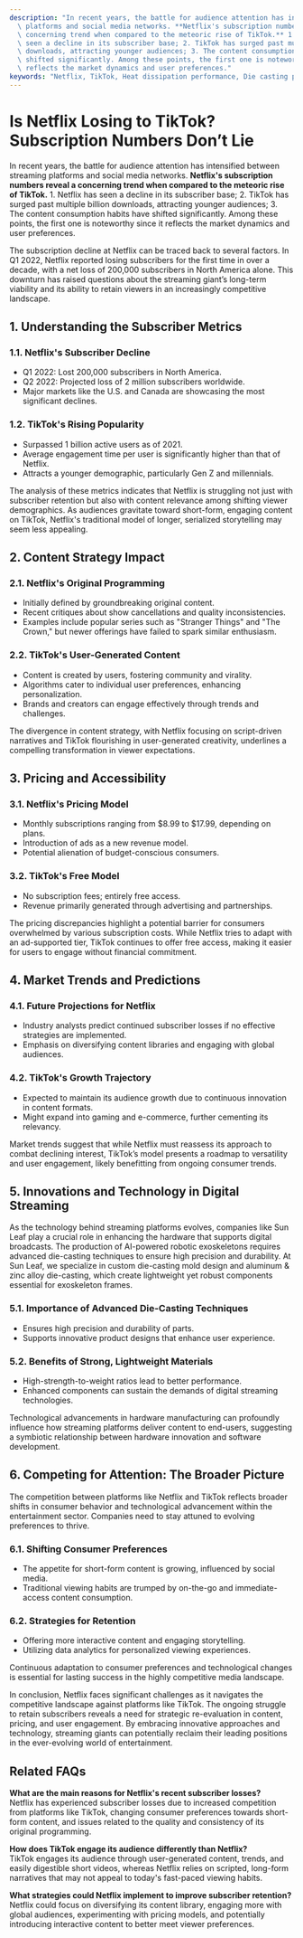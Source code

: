 ```yaml
---
description: "In recent years, the battle for audience attention has intensified between streaming\
  \ platforms and social media networks. **Netflix's subscription numbers reveal a\
  \ concerning trend when compared to the meteoric rise of TikTok.** 1. Netflix has\
  \ seen a decline in its subscriber base; 2. TikTok has surged past multiple billion\
  \ downloads, attracting younger audiences; 3. The content consumption habits have\
  \ shifted significantly. Among these points, the first one is noteworthy since it\
  \ reflects the market dynamics and user preferences."
keywords: "Netflix, TikTok, Heat dissipation performance, Die casting process"
---
```

# Is Netflix Losing to TikTok? Subscription Numbers Don’t Lie

In recent years, the battle for audience attention has intensified between streaming platforms and social media networks. **Netflix's subscription numbers reveal a concerning trend when compared to the meteoric rise of TikTok.** 1. Netflix has seen a decline in its subscriber base; 2. TikTok has surged past multiple billion downloads, attracting younger audiences; 3. The content consumption habits have shifted significantly. Among these points, the first one is noteworthy since it reflects the market dynamics and user preferences.

The subscription decline at Netflix can be traced back to several factors. In Q1 2022, Netflix reported losing subscribers for the first time in over a decade, with a net loss of 200,000 subscribers in North America alone. This downturn has raised questions about the streaming giant’s long-term viability and its ability to retain viewers in an increasingly competitive landscape. 

## **1. Understanding the Subscriber Metrics**

### 1.1. Netflix's Subscriber Decline
- Q1 2022: Lost 200,000 subscribers in North America.
- Q2 2022: Projected loss of 2 million subscribers worldwide.
- Major markets like the U.S. and Canada are showcasing the most significant declines.

### 1.2. TikTok's Rising Popularity
- Surpassed 1 billion active users as of 2021.
- Average engagement time per user is significantly higher than that of Netflix.
- Attracts a younger demographic, particularly Gen Z and millennials.

The analysis of these metrics indicates that Netflix is struggling not just with subscriber retention but also with content relevance among shifting viewer demographics. As audiences gravitate toward short-form, engaging content on TikTok, Netflix's traditional model of longer, serialized storytelling may seem less appealing.

## **2. Content Strategy Impact**

### 2.1. Netflix's Original Programming
- Initially defined by groundbreaking original content.
- Recent critiques about show cancellations and quality inconsistencies.
- Examples include popular series such as "Stranger Things" and "The Crown," but newer offerings have failed to spark similar enthusiasm.

### 2.2. TikTok's User-Generated Content
- Content is created by users, fostering community and virality.
- Algorithms cater to individual user preferences, enhancing personalization.
- Brands and creators can engage effectively through trends and challenges.

The divergence in content strategy, with Netflix focusing on script-driven narratives and TikTok flourishing in user-generated creativity, underlines a compelling transformation in viewer expectations.

## **3. Pricing and Accessibility**

### 3.1. Netflix's Pricing Model
- Monthly subscriptions ranging from $8.99 to $17.99, depending on plans.
- Introduction of ads as a new revenue model.
- Potential alienation of budget-conscious consumers.

### 3.2. TikTok's Free Model
- No subscription fees; entirely free access.
- Revenue primarily generated through advertising and partnerships.

The pricing discrepancies highlight a potential barrier for consumers overwhelmed by various subscription costs. While Netflix tries to adapt with an ad-supported tier, TikTok continues to offer free access, making it easier for users to engage without financial commitment.

## **4. Market Trends and Predictions**

### 4.1. Future Projections for Netflix
- Industry analysts predict continued subscriber losses if no effective strategies are implemented.
- Emphasis on diversifying content libraries and engaging with global audiences.
  
### 4.2. TikTok's Growth Trajectory
- Expected to maintain its audience growth due to continuous innovation in content formats.
- Might expand into gaming and e-commerce, further cementing its relevancy.

Market trends suggest that while Netflix must reassess its approach to combat declining interest, TikTok’s model presents a roadmap to versatility and user engagement, likely benefitting from ongoing consumer trends.

## **5. Innovations and Technology in Digital Streaming**

As the technology behind streaming platforms evolves, companies like Sun Leaf play a crucial role in enhancing the hardware that supports digital broadcasts. The production of AI-powered robotic exoskeletons requires advanced die-casting techniques to ensure high precision and durability. At Sun Leaf, we specialize in custom die-casting mold design and aluminum & zinc alloy die-casting, which create lightweight yet robust components essential for exoskeleton frames.

### 5.1. Importance of Advanced Die-Casting Techniques
- Ensures high precision and durability of parts.
- Supports innovative product designs that enhance user experience.

### 5.2. Benefits of Strong, Lightweight Materials
- High-strength-to-weight ratios lead to better performance.
- Enhanced components can sustain the demands of digital streaming technologies.

Technological advancements in hardware manufacturing can profoundly influence how streaming platforms deliver content to end-users, suggesting a symbiotic relationship between hardware innovation and software development.

## **6. Competing for Attention: The Broader Picture**

The competition between platforms like Netflix and TikTok reflects broader shifts in consumer behavior and technological advancement within the entertainment sector. Companies need to stay attuned to evolving preferences to thrive.

### 6.1. Shifting Consumer Preferences
- The appetite for short-form content is growing, influenced by social media.
- Traditional viewing habits are trumped by on-the-go and immediate-access content consumption.

### 6.2. Strategies for Retention
- Offering more interactive content and engaging storytelling.
- Utilizing data analytics for personalized viewing experiences.

Continuous adaptation to consumer preferences and technological changes is essential for lasting success in the highly competitive media landscape.

In conclusion, Netflix faces significant challenges as it navigates the competitive landscape against platforms like TikTok. The ongoing struggle to retain subscribers reveals a need for strategic re-evaluation in content, pricing, and user engagement. By embracing innovative approaches and technology, streaming giants can potentially reclaim their leading positions in the ever-evolving world of entertainment.

## Related FAQs

**What are the main reasons for Netflix's recent subscriber losses?**  
Netflix has experienced subscriber losses due to increased competition from platforms like TikTok, changing consumer preferences towards short-form content, and issues related to the quality and consistency of its original programming.

**How does TikTok engage its audience differently than Netflix?**  
TikTok engages its audience through user-generated content, trends, and easily digestible short videos, whereas Netflix relies on scripted, long-form narratives that may not appeal to today's fast-paced viewing habits.

**What strategies could Netflix implement to improve subscriber retention?**  
Netflix could focus on diversifying its content library, engaging more with global audiences, experimenting with pricing models, and potentially introducing interactive content to better meet viewer preferences.

